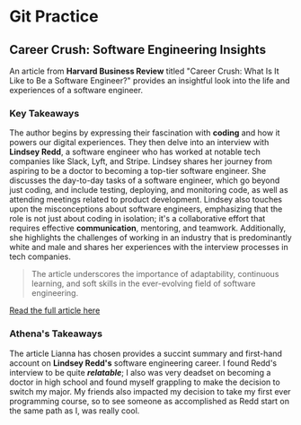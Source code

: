 # Git Practice
## Career Crush: Software Engineering Insights

An article from **Harvard Business Review** titled "Career Crush: What Is It Like to Be a Software Engineer?" provides an insightful look into the life and experiences of a software engineer.

### Key Takeaways
The author begins by expressing their fascination with **coding** and how it powers our digital experiences. They then delve into an interview with **Lindsey Redd**, a software engineer who has worked at notable tech companies like Slack, Lyft, and Stripe. Lindsey shares her journey from aspiring to be a doctor to becoming a top-tier software engineer. She discusses the day-to-day tasks of a software engineer, which go beyond just coding, and include testing, deploying, and monitoring code, as well as attending meetings related to product development. Lindsey also touches upon the misconceptions about software engineers, emphasizing that the role is not just about coding in isolation; it's a collaborative effort that requires effective **communication**, mentoring, and teamwork. Additionally, she highlights the challenges of working in an industry that is predominantly white and male and shares her experiences with the interview processes in tech companies.

> The article underscores the importance of adaptability, continuous learning, and soft skills in the ever-evolving field of software engineering.

[Read the full article here](https://hbr.org/2021/07/career-crush-what-is-it-like-to-be-a-software-engineer)

### Athena's Takeaways
The article Lianna has chosen provides a succint summary and first-hand account on **Lindsey Redd's** software engineering career. I found Redd's interview to be quite ***relatable***; I also was very deadset on becoming a doctor in high school and found myself grappling to make the decision to switch my major. My friends also impacted my decision to take my first ever programming course, so to see someone as accomplished as Redd start on the same path as I, was really cool.